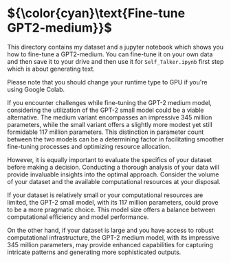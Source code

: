 # ${\color{cyan}\text{Fine-tune GPT2-medium}}$
This directory contains my dataset and a jupyter notebook which shows you how to fine-tune a GPT2-medium. You can fine-tune it on your own data and then save it to your drive and then use it for `Self_Talker.ipynb` first step which is about generating text.


Please note that you should change your runtime type to GPU if you're using Google Colab.


If you encounter challenges while fine-tuning the GPT-2 medium model, considering the utilization of the GPT-2 small model could be a viable alternative. The medium variant encompasses an impressive 345 million parameters, while the small variant offers a slightly more modest yet still formidable 117 million parameters. This distinction in parameter count between the two models can be a determining factor in facilitating smoother fine-tuning processes and optimizing resource allocation.

However, it is equally important to evaluate the specifics of your dataset before making a decision. Conducting a thorough analysis of your data will provide invaluable insights into the optimal approach. Consider the volume of your dataset and the available computational resources at your disposal.

If your dataset is relatively small or your computational resources are limited, the GPT-2 small model, with its 117 million parameters, could prove to be a more pragmatic choice. This model size offers a balance between computational efficiency and model performance.

On the other hand, if your dataset is large and you have access to robust computational infrastructure, the GPT-2 medium model, with its impressive 345 million parameters, may provide enhanced capabilities for capturing intricate patterns and generating more sophisticated outputs.

